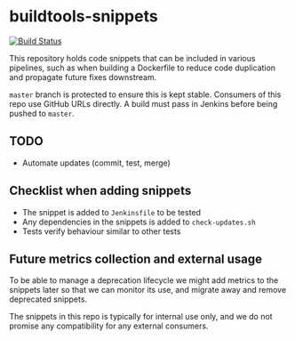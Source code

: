 # buildtools-snippets

[![Build Status](https://jenkins.capra.tv/buildStatus/icon?job=buildtools/buildtools-snippets/master)](https://jenkins.capra.tv/job/buildtools/job/buildtools-snippets/job/master/)

This repository holds code snippets that can be included in various
pipelines, such as when building a Dockerfile to reduce code duplication
and propagate future fixes downstream.

`master` branch is protected to ensure this is kept stable. Consumers of this
repo use GitHub URLs directly. A build must pass in Jenkins before being
pushed to `master`.

## TODO

* Automate updates (commit, test, merge)

## Checklist when adding snippets

* The snippet is added to `Jenkinsfile` to be tested
* Any dependencies in the snippets is added to `check-updates.sh`
* Tests verify behaviour similar to other tests

## Future metrics collection and external usage

To be able to manage a deprecation lifecycle we might add metrics to the
snippets later so that we can monitor its use, and migrate away and remove
deprecated snippets.

The snippets in this repo is typically for internal use only, and we do not
promise any compatibility for any external consumers.
